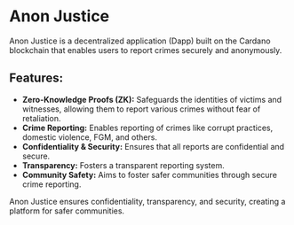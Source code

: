 # Anon Justice

Anon Justice is a decentralized application (Dapp) built on the Cardano blockchain that enables users to report crimes securely and anonymously. 

## Features:
- **Zero-Knowledge Proofs (ZK):** Safeguards the identities of victims and witnesses, allowing them to report various crimes without fear of retaliation.
- **Crime Reporting:** Enables reporting of crimes like corrupt practices, domestic violence, FGM, and others.
- **Confidentiality & Security:** Ensures that all reports are confidential and secure.
- **Transparency:** Fosters a transparent reporting system.
- **Community Safety:** Aims to foster safer communities through secure crime reporting.

Anon Justice ensures confidentiality, transparency, and security, creating a platform for safer communities.
